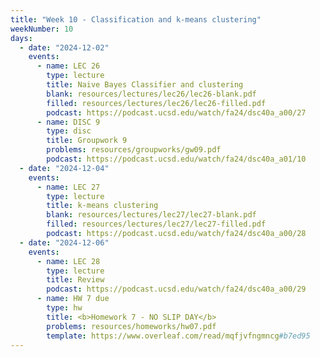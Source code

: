 ```yaml
---
title: "Week 10 - Classification and k-means clustering"
weekNumber: 10
days:
  - date: "2024-12-02"
    events:
      - name: LEC 26
        type: lecture
        title: Naive Bayes Classifier and clustering
        blank: resources/lectures/lec26/lec26-blank.pdf
        filled: resources/lectures/lec26/lec26-filled.pdf
        podcast: https://podcast.ucsd.edu/watch/fa24/dsc40a_a00/27
      - name: DISC 9
        type: disc
        title: Groupwork 9
        problems: resources/groupworks/gw09.pdf
        podcast: https://podcast.ucsd.edu/watch/fa24/dsc40a_a01/10
  - date: "2024-12-04"
    events:
      - name: LEC 27
        type: lecture
        title: k-means clustering
        blank: resources/lectures/lec27/lec27-blank.pdf
        filled: resources/lectures/lec27/lec27-filled.pdf
        podcast: https://podcast.ucsd.edu/watch/fa24/dsc40a_a00/28
  - date: "2024-12-06"
    events:
      - name: LEC 28
        type: lecture
        title: Review
        podcast: https://podcast.ucsd.edu/watch/fa24/dsc40a_a00/29
      - name: HW 7 due
        type: hw
        title: <b>Homework 7 - NO SLIP DAY</b>
        problems: resources/homeworks/hw07.pdf
        template: https://www.overleaf.com/read/mqfjvfngmncg#b7ed95
---
```

